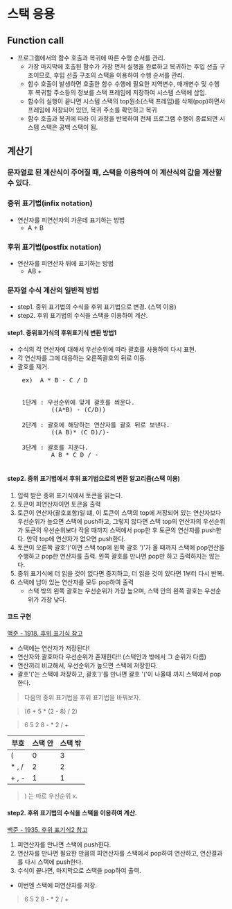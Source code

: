 # 스택 응용


## Function call

* 프로그램에서의 함수 호출과 복귀에 따른 수행 순서를 관리.
    - 가장 마지막에 호출된 함수가 가장 먼저 실행을 완료하고 복귀하는 후입 선출 구조이므로, 후입 선출 구조의 스택을 이용하여 수행 순서를 관리.
    - 함수 호출이 발생하면 호출한 함수 수행에 필요한 지역변수, 매개변수 및 수행 후 복귀할 주소등의 정보를 스택 프레임에 저장하여 시스템 스택에 삽입.
    - 함수의 실행이 끝나면 시스템 스택의 top원소(스택 프레임)를 삭제(pop)하면서 프레임에 저장되어 있던, 복귀 주소를 확인하고 복귀
    - 함수 호출과 복귀에 따라 이 과정을 반복하여 전체 프로그램 수행이 종료되면 시스템 스택은 공백 스택이 됨.




## 계산기

### 문자열로 된 계산식이 주어질 때, 스택을 이용하여 이 계산식의 값을 계산할 수 있다.


### 중위 표기법(infix notation)
* 연산자를 피연산자의 가운데 표기하는 방법
    - A + B


### 후위 표기법(postfix notation)
* 연산자를 피연산자 뒤에 표기하는 방법
    - AB +


### 문자열 수식 계산의 일반적 방법

* step1. 중위 표기법의 수식을 후위 표기법으로 변경. (스택 이용)
* step2. 후위 표기법의 수식을 스택을 이용하여 계산.


#### step1. 중위표기식의 후위표기식 변환 방법1
* 수식의 각 연산자에 대해서 우선순위에 따라 괄호를 사용하여 다시 표현.
* 각 연산자를 그에 대응하는 오른쪽괄호의 뒤로 이동.
* 괄호를 제거.

<pre>
    ex)  A * B - C / D

    
    1단계 : 우선순위에 맞게 괄호를 씌운다.
            ((A*B) - (C/D))

    2단계 : 괄호에 해당하는 연산자를 괄호 뒤로 보낸다.
            ((A B)* (C D)/)-

    3단계 : 괄호를 지운다.
            A B * C D / -

</pre>


#### step2. 중위 표기법에서 후위 표기법으로의 변환 알고리즘(스택 이용)

1. 입력 받은 중위 표기식에서 토큰을 읽는다.
2. 토큰이 피연산자이면 토큰을 출력
3. 토큰이 연산자(괄호포함)일 떄, 이 토큰이 스택의 top에 저장되어 있는 연산자보다 우선순위가 높으면 스택에 push하고, 그렇지 않다면 스택 top의 연산자의 우선순위가 토큰의 우선순위보다 작을 때까지 스택에서 pop한 후 토큰의 연산자를 push한다. 만약 top에 연산자가 없으면 push한다.
4. 토큰이 오른쪽 괄호')'이면 스택 top에 왼쪽 괄호 ')'가 올 때까지 스택에 pop연산을 수행하고 pop한 연산자를 출력. 왼쪽 괄호를 만나면 pop만 하고 출력하지는 않는다.
5. 중위 표기식에 더 읽을 것이 없다면 중지하고, 더 읽을 것이 있다면 1부터 다시 반복.
6. 스택에 남아 있는 연산자를 모두 pop하여 출력
    - 스택 밖의 왼쪽 괄호는 우선순위가 가장 높으며, 스택 안의 왼쪽 괄호는 우선순위가 가장 낮다.


#### 코드 구현

[백준 - 1918. 후위 표기식 참고](https://www.acmicpc.net/problem/1918)
<br>
  

* 스택에는 연산자가 저장된다!
* 연산자와 괄호마다 우선순위가 존재한다!! (스택안과 밖에서 그 순위가 다름)
* 연산끼리 비교해서, 우선순위가 높으면 스택에 저장한다.
* 괄호'('는 스택에 저장하고, 괄호')'를 만나면 괄호 '('이 나올때 까지 스택에서 pop한다.

> 다음의 중위 표기법을 후위 표기법을 바꿔보자. 
   
>   (6 + 5 * (2 - 8) / 2)

>  6 5 2 8 - * 2 / + 

|부호 | 스택 안| 스택 밖|
|-|-|-|
| ( | 0 | 3 |
|* , / | 2 | 2 |
|+ , - | 1 | 1 |

> ) 는 따로 우선순위 x.






#### step2. 후위 표기법의 수식을 스택을 이용하여 계산.

[백준 - 1935. 후위 표기식2 참고](https://www.acmicpc.net/problem/1935)

1. 피연산자를 만나면 스택에 push한다.
2. 연산자를 만나면 필요한 만큼의 피연산자를 스택에서 pop하여 연산하고, 연산결과를 다시 스택에 push한다.
3. 수식이 끝나면, 마지막으로 스택을 pop하여 출력.


* 이번엔 스택에 피연산자를 저장.


>  6 5 2 8 - * 2 / + 

> 









